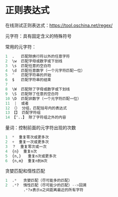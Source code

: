 # **正则表达式**

在线测试正则表达式：https://tool.oschina.net/regex/

元字符：具有固定含义的特殊符号

常用的元字符：

```python
1  .   匹配除换行符以外的任意字符
2  \w  匹配字母或数字或下划线
3  \s  匹配任意的空白符
4  \d  匹配任意数字（一个元字符匹配一位）
5  ^   匹配字符串的开始
6  $   匹配字符串的结束
7  
8  \W  匹配除了字母或数字或下划线
9  \S  匹配除了任意的空白符
10 \D  匹配非数字（一个元字符匹配一位）
11  |  或者
12 （） 分组，匹配括号内的表达式
13 【】 匹配字符组
14 【^..】 除了字符组之外的内容
```

量词：控制前面的元字符出现的次数

```python
1  *  重复零次或更多次
2  +  重复一次或更多次
3  ？  重复零次或一次
4  {n}  重复n次
5  {n,}   重复n次或更多次
6  {n,m}  重复n到m次
```

贪婪匹配和惰性匹配

```python
1  .*   贪婪匹配（尽可能多的匹配）
2  .*?  惰性匹配（尽可能少的匹配）-->回溯 
        .*?x表示x之间距离最近的所有字符
```

